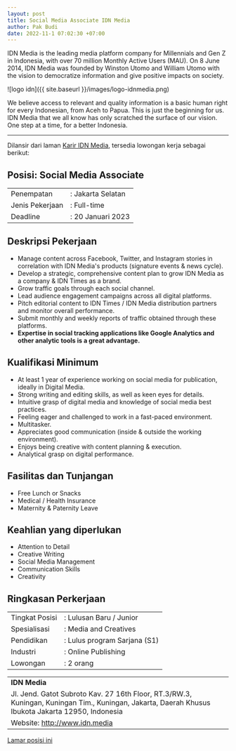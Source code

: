 ```yaml
---
layout: post
title: Social Media Associate IDN Media
author: Pak Budi
date: 2022-11-1 07:02:30 +07:00
---
```


IDN Media is the leading media platform company for Millennials and Gen Z in Indonesia, with over 70 million Monthly Active Users (MAU). On 8 June 2014, IDN Media was founded by Winston Utomo and William Utomo with the vision to democratize information and give positive impacts on society.

![logo idn]({{ site.baseurl }}/images/logo-idnmedia.png)

We believe access to relevant and quality information is a basic human right for every Indonesian, from Aceh to Papua. This is just the beginning for us. IDN Media that we all know has only scratched the surface of our vision. One step at a time, for a better Indonesia.

---

Dilansir dari laman [Karir IDN Media]([https://www.idn.media/career#hire](https://www.idn.media/career#hire)), tersedia lowongan kerja sebagai berikut:

## Posisi: Social Media Associate ##

|  |  |
| --- | --- |
| Penempatan | : Jakarta Selatan |
| Jenis Pekerjaan | : Full-time |
| Deadline | : 20 Januari 2023 |

## Deskripsi Pekerjaan

- Manage content across Facebook, Twitter, and Instagram stories in
correlation with IDN Media's products (signature events & news
cycle).
- Develop a strategic, comprehensive content plan to grow IDN Media as a company & IDN Times as a brand.
- Grow traffic goals through each social channel.
- Lead audience engagement campaigns across all digital platforms.
- Pitch editorial content to IDN Times / IDN Media distribution partners and monitor overall performance.
- Submit monthly and weekly reports of traffic obtained through these platforms.
- **Expertise in social tracking applications like Google Analytics and other analytic tools is a great advantage.**

## Kualifikasi Minimum

- At least 1 year of experience working on social media for publication, ideally in Digital Media.
- Strong writing and editing skills, as well as keen eyes for details.
- Intuitive grasp of digital media and knowledge of social media best practices.
- Feeling eager and challenged to work in a fast-paced environment.
- Multitasker.
- Appreciates good communication (inside & outside the working environment).
- Enjoys being creative with content planning & execution.
- Analytical grasp on digital performance.

## Fasilitas dan Tunjangan

- Free Lunch or Snacks
- Medical / Health Insurance
- Maternity & Paternity Leave

## Keahlian yang diperlukan

- Attention to Detail
- Creative Writing
- Social Media Management
- Communication Skills
- Creativity

## Ringkasan Perkerjaan

|  |  |
| --- | --- |
| Tingkat Posisi | : Lulusan Baru / Junior |
| Spesialisasi | : Media and Creatives |
| Pendidikan | : Lulus program Sarjana (S1)|
| Industri | : Online Publishing |
| Lowongan | : 2 orang |

|  |
| --- |
| **IDN Media** |
| Jl. Jend. Gatot Subroto Kav. 27 16th Floor, RT.3/RW.3, Kuningan, Kuningan Tim., Kuningan, Jakarta, Daerah Khusus Ibukota Jakarta 12950, Indonesia |
| Website: http://www.idn.media |

<div class="apply"><a href="https://www.kalibrr.com/id-ID/c/idn-media/jobs/161762/social-media-associate-idn-media">Lamar posisi ini</a></div>
